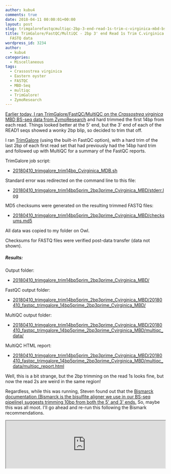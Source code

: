```yaml
---
author: kubu4
comments: true
date: 2018-04-11 00:00:01+00:00
layout: post
slug: trimgalorefastqcmultiqc-2bp-3-end-read-1s-trim-c-virginica-mbd-bs-seq-fastq-data
title: TrimGalore/FastQC/MultiQC - 2bp 3' end Read 1s Trim C.virginica MBD BS-seq
  FASTQ data
wordpress_id: 3234
author:
  - kubu4
categories:
  - Miscellaneous
tags:
  - Crassostrea virginica
  - Eastern oyster
  - FASTQC
  - MBD-Seq
  - multiqc
  - TrimGalore!
  - ZymoResearch
---
```


[Earlier today, I ran TrimGalore/FastQC/MultiQC on the _Crassostrea virginica_ MBD BS-seq data from ZymoResearch](2018/04/10/trimgalorefastqcmultiqc-14bp-trim-c-virginica-mbd-bs-seq-fastq-data.html) and hard trimmed the first 14bp from each read. Things looked better at the 5' end, but the 3' end of each of the READ1 seqs showed a wonky 2bp blip, so decided to trim that off.

I ran [TrimGalore](https://github.com/FelixKrueger/TrimGalore) (using the built-in FastQC option), with a hard trim of the last 2bp of each first read set that had previously had the 14bp hard trim and followed up with MultiQC for a summary of the FastQC reports.

TrimGalore job script:





  * [20180410_trimgalore_trim14bp_Cvirginica_MDB.sh](https://owl.fish.washington.edu/Athaliana/20180410_trimgalore_trim14bp5prim_2bp3prime_Cvirginica_MBD/20180410_trimgalore_trim14bp_Cvirginica_MDB.sh)



Standard error was redirected on the command line to this file:



  * [20180410_trimgalore_trim14bp5prim_2bp3prime_Cvirginica_MBD/stderr.log](https://owl.fish.washington.edu/Athaliana/20180410_trimgalore_trim14bp5prim_2bp3prime_Cvirginica_MBD/stderr.log)



MD5 checksums were generated on the resulting trimmed FASTQ files:



  * [20180410_trimgalore_trim14bp5prim_2bp3prime_Cvirginica_MBD/checksums.md5](https://owl.fish.washington.edu/Athaliana/20180410_trimgalore_trim14bp5prim_2bp3prime_Cvirginica_MBD/checksums.md5)



All data was copied to my folder on Owl.

Checksums for FASTQ files were verified post-data transfer (data not shown).



##### Results:



Output folder:





  * [20180410_trimgalore_trim14bp5prim_2bp3prime_Cvirginica_MBD/](https://owl.fish.washington.edu/Athaliana/20180410_trimgalore_trim14bp5prim_2bp3prime_Cvirginica_MBD/)



FastQC output folder:



  * [20180410_trimgalore_trim14bp5prim_2bp3prime_Cvirginica_MBD/20180410_fastqc_trimgalore_14bp5prime_2bp3prime_Cvirginica_MBD/](https://owl.fish.washington.edu/Athaliana/20180410_trimgalore_trim14bp_Cvirginica_MBD/20180410_fastqc_trimgalore_trim14bp_Cvirginica_MBD/)



MultiQC output folder:



  * [20180410_trimgalore_trim14bp5prim_2bp3prime_Cvirginica_MBD/20180410_fastqc_trimgalore_14bp5prime_2bp3prime_Cvirginica_MBD/multiqc_data/](https://owl.fish.washington.edu/Athaliana/20180410_trimgalore_trim14bp5prim_2bp3prime_Cvirginica_MBD/20180410_fastqc_trimgalore_14bp5prime_2bp3prime_Cvirginica_MBD/multiqc_data/)



MultiQC HTML report:



  * [20180410_trimgalore_trim14bp5prim_2bp3prime_Cvirginica_MBD/20180410_fastqc_trimgalore_14bp5prime_2bp3prime_Cvirginica_MBD/multiqc_data/multiqc_report.html](https://owl.fish.washington.edu/Athaliana/20180410_trimgalore_trim14bp5prim_2bp3prime_Cvirginica_MBD/20180410_fastqc_trimgalore_14bp5prime_2bp3prime_Cvirginica_MBD/multiqc_data/multiqc_report.html)



Well, this is a bit strange, but the 2bp trimming on the read 1s looks fine, but now the read 2s are weird in the same region!

Regardless, while this was running, Steven found out that the [Bismarck documentation (Bismarck is the bisulfite aligner we use in our BS-seq pipeline) suggests trimming 10bp from both the 5' and 3' ends.](https://github.com/FelixKrueger/Bismark/tree/master/Docs#viii-notes-about-different-library-types-and-commercial-kits) So, maybe this was all moot. I'll go ahead and re-run this following the Bismark recommendations.

<iframe src="https://owl.fish.washington.edu/Athaliana/20180410_trimgalore_trim14bp5prim_2bp3prime_Cvirginica_MBD/20180410_fastqc_trimgalore_14bp5prime_2bp3prime_Cvirginica_MBD/multiqc_data/multiqc_report.html" width="100%" same_height_as="window" scrolling="yes"></iframe>
